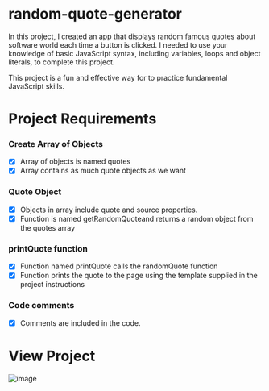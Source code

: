 # random-quote-generator

In this project, I created an app that displays random famous quotes about software world each time a button is clicked.
I needed to use your knowledge of basic JavaScript syntax, including variables, loops and object literals, to complete this project.

This project is a fun and effective way for to practice fundamental JavaScript skills.

# Project Requirements

### Create Array of Objects
- [x] Array of objects is named quotes
- [x] Array contains as much quote objects as we want
### Quote Object
- [x] Objects in array include quote and source properties.
- [x] Function is named getRandomQuoteand returns a random object from the quotes array
### printQuote function
- [x] Function named printQuote calls the randomQuote function
- [x] Function prints the quote to the page using the template supplied in the project instructions
### Code comments
- [x] Comments are included in the code.


# View Project
![image](https://github.com/Manal-Lahmidi/js-Random-Quote-Generator/assets/129679210/b3f01bd9-dee8-46fd-af36-23a1c9b36ebd)


